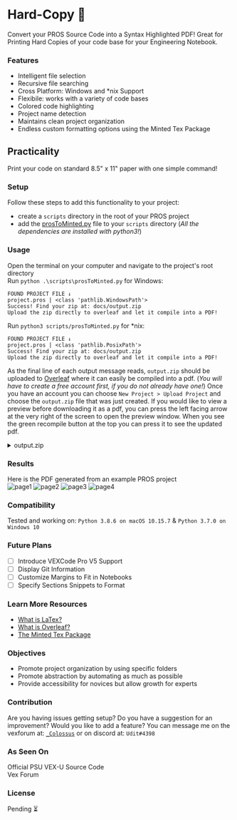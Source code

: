 # Hard-Copy 💾
Convert your PROS Source Code into a Syntax Highlighted PDF! Great for Printing Hard Copies of your code base for your Engineering Notebook.


### Features
- Intelligent file selection
- Recursive file searching
- Cross Platform: Windows and *nix Support
- Flexibile: works with a variety of code bases
- Colored code highlighting
- Project name detection
- Maintains clean project organization
- Endless custom formatting options using the Minted Tex Package
## Practicality
Print your code on standard 8.5" x 11" paper with one simple command!

### Setup
Follow these steps to add this functionality to your project:
- create a `scripts` directory in the root of your PROS project
- add the [prosToMinted.py](https://github.com/Udit8348/Hard-Copy/blob/master/scripts/prosToMinted.py) file to your `scripts` directory (*All the dependencies are installed with python3!*)

### Usage
Open the terminal on your computer and navigate to the project's root directory\
Run `python .\scripts\prosToMinted.py` for Windows:
```
FOUND PROJECT FILE ↓
project.pros | <class 'pathlib.WindowsPath'>
Success! Find your zip at: docs/output.zip
Upload the zip directly to overleaf and let it compile into a PDF!
```
Run `python3 scripts/prosToMinted.py` for *nix:
```
FOUND PROJECT FILE ↓
project.pros | <class 'pathlib.PosixPath'>
Success! Find your zip at: docs/output.zip
Upload the zip directly to overleaf and let it compile into a PDF!
```
As the final line of each output message reads, `output.zip` should be uploaded to [Overleaf](https://www.overleaf.com/) where it can easily be compiled into a pdf. (*You will have to create a free account first, if you do not already have one!*) Once you have an account you can choose `New Project > Upload Project` and choose the `output.zip` file that was just created. If you would like to view a preview before downloading it as a pdf, you can press the left facing arrow at the very right of the screen to open the preview window. When you see the green recompile button at the top you can press it to see the updated pdf.  

<details>
           <summary>output.zip</summary>
           <p>The script builds a temporary folder and adds all the relevant <code>.tex</code>, <code>*.c*</code> and <code>*.h*</code> files. Once all the file are added, the folder is zipped in the docs directory and the temp folder is deleted. The <code>*.c*</code> and <code>*.h*</code> just embedded as paths in the <code>.tex</code> files. When overleaf compiles the <code>.tex</code> files the actual formatting is done. Since you have access to all the files in the zip you can make any modifications or adjustments in Overleaf to meet your formatting requirements. If you want to make permanent changes to how the <code>.tex</code> files are built, you can edit the python script to reflect those changes. </p>
</details>

### Results
Here is the PDF generated from an example PROS project\
![page1](https://github.com/Udit8348/Hard-Copy/blob/master/docs/assets/pg1.jpeg)
![page2](https://github.com/Udit8348/Hard-Copy/blob/master/docs/assets/pg2.jpeg)
![page3](https://github.com/Udit8348/Hard-Copy/blob/master/docs/assets/pg3.jpeg)
![page4](https://github.com/Udit8348/Hard-Copy/blob/master/docs/assets/pg4.jpeg)

### Compatibility
Tested and working on: `Python 3.8.6 on macOS 10.15.7` & `Python 3.7.0 on Windows 10`
### Future Plans
- [ ] Introduce VEXCode Pro V5 Support
- [ ] Display Git Information
- [ ] Customize Margins to Fit in Notebooks
- [ ] Specify Sections Snippets to Format

### Learn More Resources
- [What is LaTex?](https://www.latex-project.org/about/)
- [What is Overleaf?](https://www.overleaf.com/learn/latex/Free_online_introduction_to_LaTeX_(part_1))
- [The Minted Tex Package](https://github.com/Udit8348/Hard-Copy/blob/master/docs/minted.pdf) 

### Objectives
- Promote project organization by using specific folders
- Promote abstraction by automating as much as possible
- Provide accessibility for novices but allow growth for experts

### Contribution
Are you having issues getting setup? Do you have a suggestion for an improvement? Would you like to add a feature? You can message me on the vexforum at: [`_Colossus`](https://www.vexforum.com/u/_colossus/) or on discord at: `Udit#4398`


### As Seen On
Official PSU VEX-U Source Code\
Vex Forum
### License
Pending ⏳
